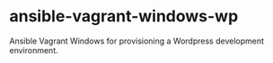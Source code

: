 ansible-vagrant-windows-wp
==========================

Ansible Vagrant Windows for provisioning a Wordpress development environment.
